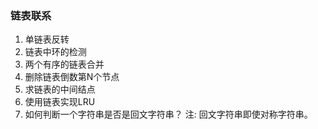 ### 链表联系
1. 单链表反转
2. 链表中环的检测
3. 两个有序的链表合并
4. 删除链表倒数第N个节点
5. 求链表的中间结点
6. 使用链表实现LRU
7. 如何判断一个字符串是否是回文字符串？ 注: 回文字符串即使对称字符串。